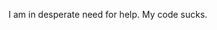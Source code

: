 I am in desperate need for help. My code sucks.
<!---
jsletmo/jsletmo is a ✨ special ✨ repository because its `README.md` (this file) appears on your GitHub profile.
You can click the Preview link to take a look at your changes.
--->
